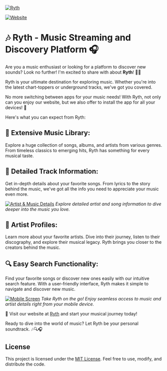 [![Ryth](https://fachryafrz.vercel.app/projects/ryth/home.png)](https://ryth.vercel.app)

[![Website](https://img.shields.io/badge/Ryth-Discover%20your%20musical%20journey%20now!-blue)](https://ryth.vercel.app)

# 🎶 Ryth - Music Streaming and Discovery Platform 🎧

Are you a music enthusiast or looking for a platform to discover new sounds? Look no further! I'm excited to share with about **Ryth**! 🎤🎶

Ryth is your ultimate destination for exploring music. Whether you're into the latest chart-toppers or underground tracks, we've got you covered.

No more switching between apps for your music needs! With Ryth, not only can you enjoy our website, but we also offer to install the app for all your devices! 📱

Here's what you can expect from Ryth:

## 🎵 Extensive Music Library:

Explore a huge collection of songs, albums, and artists from various genres. From timeless classics to emerging hits, Ryth has something for every musical taste.

## 📝 Detailed Track Information:

Get in-depth details about your favorite songs. From lyrics to the story behind the music, we've got all the info you need to appreciate your music even more.

[![Artist & Music Details](https://fachryafrz.vercel.app/projects/ryth/details.png)](https://ryth.vercel.app)
_Explore detailed artist and song information to dive deeper into the music you love._

## 👥 Artist Profiles:

Learn more about your favorite artists. Dive into their journey, listen to their discography, and explore their musical legacy. Ryth brings you closer to the creators behind the music.

## 🔍 Easy Search Functionality:

Find your favorite songs or discover new ones easily with our intuitive search feature. With a user-friendly interface, Ryth makes it simple to navigate and discover new music.

[![Mobile Screen](https://fachryafrz.vercel.app/projects/ryth/mobile.png)](https://ryth.vercel.app)
_Take Ryth on the go! Enjoy seamless access to music and artist details right from your mobile device._

🎉 Visit our website at [Ryth](https://ryth.vercel.app) and start your musical journey today!

Ready to dive into the world of music? Let Ryth be your personal soundtrack. 🎶🔍🎧

## License

This project is licensed under the [MIT License](LICENSE.md). Feel free to use, modify, and distribute the code.

